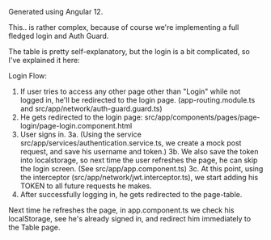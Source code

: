 Generated using Angular 12.

This.. is rather complex, because of course we're implementing a full fledged login and Auth Guard.

The table is pretty self-explanatory, but the login is a bit complicated, so I've explained it here:

Login Flow:
1. If user tries to access any other page other than "Login" while not logged in, he'll be redirected to the login page. (app-routing.module.ts and src/app/network/auth-guard.guard.ts)
2. He gets redirected to the login page: src/app/components/pages/page-login/page-login.component.html
3. User signs in. 
3a. (Using the service src/app/services/authentication.service.ts, we create a mock post request, and save his username and token.)
3b. We also save the token into localstorage, so next time the user refreshes the page, he can skip the login screen. (See src/app/app.component.ts)
3c. At this point, using the interceptor (src/app/network/jwt.interceptor.ts), we start adding his TOKEN to all future requests he makes. 
4. After successfully logging in, he gets redirected to the page-table.





Next time he refreshes the page, in app.component.ts we check his localStorage, see he's already signed in, and redirect him immediately to the Table page.
